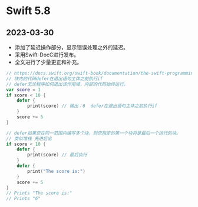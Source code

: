 # Swift 5.8

## 2023-03-30

* 添加了延迟操作部分，显示错误处理之外的延迟。
* 采用Swift-DocC进行发布。
* 全文进行了少量更正和补充。

```swift
// https://docs.swift.org/swift-book/documentation/the-swift-programming-language/controlflow/#Deferred-Actions
// 块内的代码defer在退出语句主体之前执行if
// defer无论程序如何退出该作用域，内部的代码始终运行。
var score = 1
if score < 10 {
    defer {
        print(score) // 输出：6  defer在退出语句主体之前执行if
    }
    score += 5
}
```

```swift
// defer如果您在同一范围内编写多个块，则您指定的第一个块将是最后一个运行的块。
// 类似堆栈 先进后出
if score < 10 {
    defer {
        print(score) // 最后执行
    }
    defer {
        print("The score is:") 
    }
    score += 5
}
// Prints "The score is:"
// Prints "6"
```
